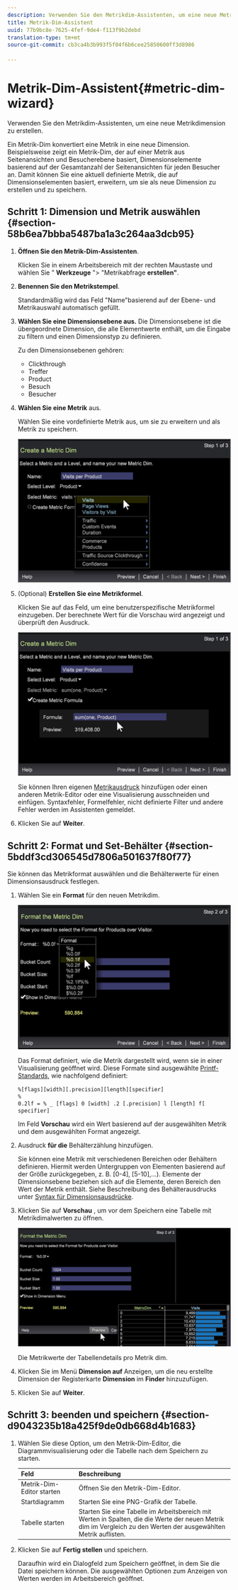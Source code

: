 ```yaml
---
description: Verwenden Sie den Metrikdim-Assistenten, um eine neue Metrikdimension zu erstellen.
title: Metrik-Dim-Assistent
uuid: 77b9bc8e-7625-4fef-9de4-f113f9b2debd
translation-type: tm+mt
source-git-commit: cb3ca4b3b993f5f04f6b6cee25850600ff3d8986

---
```



# Metrik-Dim-Assistent{#metric-dim-wizard}

Verwenden Sie den Metrikdim-Assistenten, um eine neue Metrikdimension zu erstellen.

Ein Metrik-Dim konvertiert eine Metrik in eine neue Dimension. Beispielsweise zeigt ein Metrik-Dim, der auf einer Metrik aus Seitenansichten und Besucherebene basiert, Dimensionselemente basierend auf der Gesamtanzahl der Seitenansichten für jeden Besucher an. Damit können Sie eine aktuell definierte Metrik, die auf Dimensionselementen basiert, erweitern, um sie als neue Dimension zu erstellen und zu speichern.

## Schritt 1: Dimension und Metrik auswählen {#section-58b6ea7bbba5487ba1a3c264aa3dcb95}

1. **Öffnen Sie den Metrik-Dim-Assistenten**.

   Klicken Sie in einem Arbeitsbereich mit der rechten Maustaste und wählen Sie &quot; **Werkzeuge** &quot;> &quot;Metrikabfrage **erstellen&quot;**.

1. **Benennen Sie den Metrikstempel**.

   Standardmäßig wird das Feld &quot;Name&quot;basierend auf der Ebene- und Metrikauswahl automatisch gefüllt.

1. **Wählen Sie eine Dimensionsebene aus.** Die Dimensionsebene ist die übergeordnete Dimension, die alle Elementwerte enthält, um die Eingabe zu filtern und einen Dimensionstyp zu definieren.

   Zu den Dimensionsebenen gehören:

   * Clickthrough
   * Treffer
   * Product
   * Besuch
   * Besucher

1. **Wählen Sie eine Metrik** aus.

   Wählen Sie eine vordefinierte Metrik aus, um sie zu erweitern und als Metrik zu speichern.

   ![](assets/6_4_workstation_metricdim_metric.png)

1. (Optional) **Erstellen Sie eine Metrikformel**.

   Klicken Sie auf das Feld, um eine benutzerspezifische Metrikformel einzugeben. Der berechnete Wert für die Vorschau wird angezeigt und überprüft den Ausdruck.

   ![](assets/6_4_workstation_metricdim_create_metric.png)

   Sie können Ihren eigenen [Metrikausdruck](https://docs.adobe.com/content/help/en/data-workbench/using/client/qry-lang-syntx/c-syntx-mtrc-exp.html) hinzufügen oder einen anderen Metrik-Editor oder eine Visualisierung ausschneiden und einfügen. Syntaxfehler, Formelfehler, nicht definierte Filter und andere Fehler werden im Assistenten gemeldet.

1. Klicken Sie auf **Weiter**.

## Schritt 2: Format und Set-Behälter {#section-5bddf3cd306545d7806a501637f80f77}

Sie können das Metrikformat auswählen und die Behälterwerte für einen Dimensionsausdruck festlegen.

1. Wählen Sie ein **Format** für den neuen Metrikdim.

   ![](assets/6_4_workstation_metricdim_format_metric.png)

   Das Format definiert, wie die Metrik dargestellt wird, wenn sie in einer Visualisierung geöffnet wird. Diese Formate sind ausgewählte [Printf-Standards](http://www.cplusplus.com/reference/cstdio/printf/), wie nachfolgend definiert:

   ```
   %[flags][width][.precision][length][specifier]
   %
   0.2lf = % _ [flags] 0 [width] .2 [.precision] l [length] f[ specifier]
   ```

   Im Feld **Vorschau** wird ein Wert basierend auf der ausgewählten Metrik und dem ausgewählten Format angezeigt.

1. Ausdruck **für die** Behälterzählung hinzufügen.

   Sie können eine Metrik mit verschiedenen Bereichen oder Behältern definieren. Hiermit werden Untergruppen von Elementen basierend auf der Größe zurückgegeben, z. B. [0-4], [5-10],...). Elemente der Dimensionsebene beziehen sich auf die Elemente, deren Bereich den Wert der Metrik enthält. Siehe Beschreibung des Behälterausdrucks unter [Syntax für Dimensionsausdrücke](https://docs.adobe.com/content/help/en/data-workbench/using/client/qry-lang-syntx/c-syntx-dim-exp.html).

1. Klicken Sie auf **Vorschau** , um vor dem Speichern eine Tabelle mit Metrikdimalwerten zu öffnen.

   ![](assets/6_4_workstation_metricdim_preview.png)

   Die Metrikwerte der Tabellendetails pro Metrik dim.

1. Klicken Sie im Menü **Dimension auf** Anzeigen, um die neu erstellte Dimension der Registerkarte **Dimension** im **Finder** hinzuzufügen.
1. Klicken Sie auf **Weiter**.

## Schritt 3: beenden und speichern {#section-d9043235b18a425f9de0db668d4b1683}

1. Wählen Sie diese Option, um den Metrik-Dim-Editor, die Diagrammvisualisierung oder die Tabelle nach dem Speichern zu starten.

   | Feld | Beschreibung |
   |---|---|
   | Metrik-Dim-Editor starten | Öffnen Sie den Metrik-Dim-Editor. |
   | Startdiagramm | Starten Sie eine PNG-Grafik der Tabelle. |
   | Tabelle starten | Starten Sie eine Tabelle im Arbeitsbereich mit Werten in Spalten, die die Werte der neuen Metrik dim im Vergleich zu den Werten der ausgewählten Metrik auflisten. |

1. Klicken Sie auf **Fertig stellen** und speichern.

   Daraufhin wird ein Dialogfeld zum Speichern geöffnet, in dem Sie die Datei speichern können. Die ausgewählten Optionen zum Anzeigen von Werten werden im Arbeitsbereich geöffnet.

